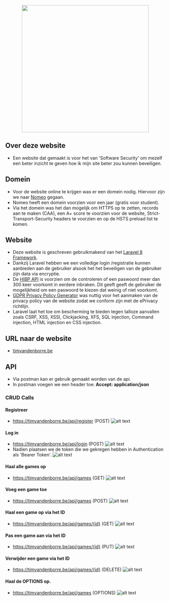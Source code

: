 <p align="center"><a href="https://laravel.com" target="_blank"><img src="https://raw.githubusercontent.com/laravel/art/master/logo-lockup/5%20SVG/2%20CMYK/1%20Full%20Color/laravel-logolockup-cmyk-red.svg" width="400"></a></p>

## Over deze website

-   Een website dat gemaakt is voor het van 'Software Security' om mezelf een beter inzicht te geven hoe ik mijn site beter zou kunnen beveiligen.

## Domein

-   Voor de website online te krijgen was er een domein nodig. Hiervoor zijn we naar <a href="https://mijn.nomeo.be/"><u>Nomeo</u></a> gegaan.
-   Nomeo heeft een domein voorzien voor een jaar (gratis voor student).
-   Via het domein was het dan mogelijk om HTTPS op te zetten, records aan te maken (CAA), een A+ score te voorzien voor de website, Strict-Transport-Security headers te voorzien en op de HSTS preload list te komen.

## Website

-   Deze website is geschreven gebruikmakend van het <a href="https://laravel.com"><u>Laravel 8 Framework</u></a>.
-   Dankzij Laravel hebben we een volledige login /registratie kunnen aanbieden aan de gebruiker alsook het het beveiligen van de gebruiker zijn data via encryptie.
-   De <a href="https://haveibeenpwned.com/API/v3#PwnedPasswords"><u>HIBP API</u></a> is voorzien om de controleren of een paswoord meer dan 300 keer voorkomt in eerdere inbraken. Dit geeft geeft de gebruiker de mogelijkheid om een paswoord te kiezen dat weinig of niet voorkomt.
-   <a href="https://www.gdprprivacynotice.com/"><u>GDPR Privacy Policy Generator</u></a> was nuttig voor het aanmaken van de privacy policy van de website zodat we conform zijn met de ePrivacy richtlijn.
-   Laravel laat het toe om bescherming te bieden tegen talloze aanvallen zoals CSRF, XSS, XSSI, Clickjacking, XFS, SQL injection, Command injection, HTML injection en CSS injection.

## URL naar de website

-   <a href="https://timvandenborre.be" target="_blank">timvandenborre.be</a>

## API

-   Via postman kan er gebruik gemaakt worden van de api.
-   In postman voegen we een header toe: <b>Accept: application/json</b>

### CRUD Calls

#### Registreer

-   https://timvandenborre.be/api/register (POST)
    ![alt text](https://i.imgur.com/KeCZS7H.png)

#### Log in

-   https://timvandenborre.be/api/login (POST)
    ![alt text](https://i.imgur.com/DoQ1YBE.png)
-   Nadien plaatsen we de token die we gekregen hebben in Authentication als 'Bearer Token'.
    ![alt text](https://i.imgur.com/uwnSdwE.png)

#### Haal alle games op

-   https://timvandenborre.be/api/games (GET)
    ![alt text](https://i.imgur.com/Zh14tT8.png)

#### Voeg een game toe

-   https://timvandenborre.be/api/games (POST)
    ![alt text](https://i.imgur.com/NiX6ayS.png)

#### Haal een game op via het ID

-   https://timvandenborre.be/api/games/{id} (GET)
    ![alt text](https://i.imgur.com/NiyxUUN.png)

#### Pas een game aan via het ID

-   https://timvandenborre.be/api/games/{id} (PUT)
    ![alt text](https://i.imgur.com/UeLwNDn.png)

#### Verwijder een game via het ID

-   https://timvandenborre.be/api/games/{id} (DELETE)
    ![alt text](https://i.imgur.com/ycaZ6bp.png)

#### Haal de OPTIONS op.

-   https://timvandenborre.be/api/games (OPTIONS)
    ![alt text](https://i.imgur.com/ol5SHaT.png)
